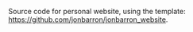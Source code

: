 Source code for personal website, using the template: https://github.com/jonbarron/jonbarron_website. 
